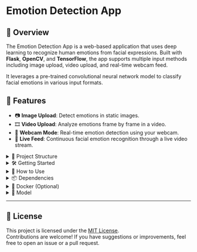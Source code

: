 
# Emotion Detection App

## 🚀 Overview
The Emotion Detection App is a web-based application that uses deep learning to recognize human emotions from facial expressions. Built with **Flask**, **OpenCV**, and **TensorFlow**, the app supports multiple input methods including image upload, video upload, and real-time webcam feed.

It leverages a pre-trained convolutional neural network model to classify facial emotions in various input formats.

## 🎯 Features
- 📷 **Image Upload**: Detect emotions in static images.
- 🎞️ **Video Upload**: Analyze emotions frame by frame in a video.
- 🎥 **Webcam Mode**: Real-time emotion detection using your webcam.
- 🔴 **Live Feed**: Continuous facial emotion recognition through a live video stream.

<details>
<summary>📁 Project Structure</summary>

```
Emotion-Detection-App/
│
├── app.py                     # Main Flask application
├── Dockerfile                 # Docker configuration file
├── Main.py                    # Model training script
├── README.md                  # Project documentation
├── requirements.txt           # Python dependencies
│
├── app/                       # Flask app directory
│   ├── static/                # Static files (CSS, JS)
│   │   └── css/
│   │       ├── index.css      # Styles for the homepage
│   │       └── styles.css     # General styles
│   │
│   └── templates/             # HTML templates for the app
│       ├── 404.html           # Custom 404 page
│       ├── index.html         # Homepage template
│       ├── livefeed.html      # Live feed page
│       ├── sidebar.html       # Sidebar template
│       ├── upload_image.html  # Image upload page
│       ├── upload_video.html  # Video upload page
│       └── use_webcam.html    # Webcam usage page
│
├── data/                      # Data directory (not included)
│   └── fer2013.csv            # FER-2013 emotion dataset
│
├── models/                    # Machine learning models and configuration (not included)
│   ├── haarcascade_frontalface_default.xml  # Haar cascade for face detection
│   ├── model.h5               # Pre-trained model weights
│   └── model.json             # Model architecture
│
└── uploads/                   # Temporary file storage for uploaded files
```

</details>

<details>
<summary>🛠️ Getting Started</summary>

### 1. Clone the Repository
```bash
git clone https://github.com/YESWANTH-S/Emotion_Recognition_App.git 
cd Emotion_Recognition_App
```

### 2. Install Dependencies
```bash
pip install -r requirements.txt
```

### 3. Add the Model Files
Place the following files in the root project directory:
- `model.json`
- `model.h5`

> ⚠️ These files are **not included** in the repository. You must add them manually via running the `Main.py`.

### 4. Run the Application
```bash
python app.py
```

### 5. Open in Browser
Visit: [http://127.0.0.1:5000](http://127.0.0.1:5000)

</details>

<details>
<summary>🧪 How to Use</summary>

| Feature       | URL Path           | Description                              |
|---------------|--------------------|------------------------------------------|
| Upload Image  | `/upload_image`    | Upload an image to detect emotions       |
| Upload Video  | `/upload_video`    | Analyze a video frame-by-frame           |
| Use Webcam    | `/use_webcam`      | Real-time emotion detection via webcam   |
| Live Feed     | `/livefeed`        | Continuous emotion recognition stream    |

</details>

<details>
<summary>📦 Dependencies</summary>

- Flask
- OpenCV
- TensorFlow
- NumPy

</details>

<details>
<summary>🐳 Docker (Optional)</summary>

### Build and Run the App using Docker

```bash
docker build -t emotion-detector .
docker run -p 5000:5000 emotion-detector
```

> Make sure `model.h5` and `model.json` are in the root directory before building the image.

</details>

<details>
<summary>🤖 Model</summary>

The model is trained to detect the following emotions:
- Angry
- Disgust
- Fear
- Happy
- Neutral
- Sad
- Surprise

Note: Model training can be initiated by running the Main.py file.
</details>

---

## 📜 License
This project is licensed under the [MIT License](LICENSE).  
Contributions are welcome! If you have suggestions or improvements, feel free to open an issue or a pull request.
